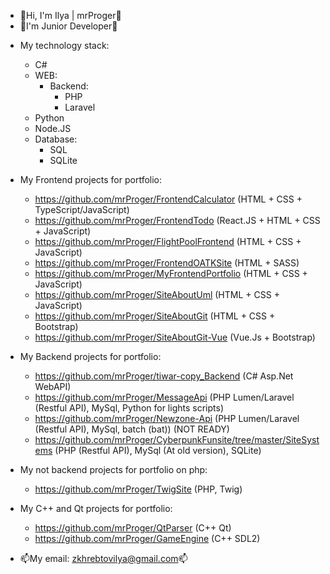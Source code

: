 - 👋Hi, I'm Ilya | mrProger👋
- 👶I'm Junior Developer👶
+ My technology stack:
  + C#
  + WEB:
    + Backend:
      + PHP
      + Laravel
  + Python
  + Node.JS
  + Database:
    + SQL
    + SQLite

+ My Frontend projects for portfolio:
  + https://github.com/mrProger/FrontendCalculator (HTML + CSS + TypeScript/JavaScript)
  + https://github.com/mrProger/FrontendTodo (React.JS + HTML + CSS + JavaScript)
  + https://github.com/mrProger/FlightPoolFrontend (HTML + CSS + JavaScript)
  + https://github.com/mrProger/FrontendOATKSite (HTML + SASS)
  + https://github.com/mrProger/MyFrontendPortfolio (HTML + CSS + JavaScript)
  + https://github.com/mrProger/SiteAboutUml (HTML + CSS + JavaScript)
  + https://github.com/mrProger/SiteAboutGit (HTML + CSS + Bootstrap)
  + https://github.com/mrProger/SiteAboutGit-Vue (Vue.Js + Bootstrap)

+ My Backend projects for portfolio:
  + https://github.com/mrProger/tiwar-copy_Backend (C# Asp.Net WebAPI)
  + https://github.com/mrProger/MessageApi (PHP Lumen/Laravel (Restful API), MySql, Python for lights scripts)
  + https://github.com/mrProger/Newzone-Api (PHP Lumen/Laravel (Restful API), MySql, batch (bat)) (NOT READY)
  + https://github.com/mrProger/CyberpunkFunsite/tree/master/SiteSystems (PHP (Restful API), MySql (At old version), SQLite)
  
+ My not backend projects for portfolio on php:
  + https://github.com/mrProger/TwigSite (PHP, Twig)
  
+ My C++ and Qt projects for portfolio:
  + https://github.com/mrProger/QtParser (C++ Qt)
  + https://github.com/mrProger/GameEngine (C++ SDL2)

- 📫My email: zkhrebtovilya@gmail.com📫
